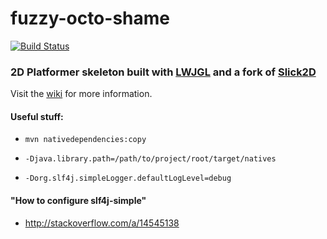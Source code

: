 # fuzzy-octo-shame
[![Build Status](https://travis-ci.org/FOShameDotOrg/fuzzy-octo-shame.svg?branch=master)](https://travis-ci.org/FOShameDotOrg/fuzzy-octo-shame)
### 2D Platformer skeleton built with [LWJGL](http://legacy.lwjgl.org/) and a fork of [Slick2D](http://slick.ninjacave.com/)

Visit the [wiki](https://github.com/virtuoushub/fuzzy-octo-shame/wiki) for more information.

#### Useful stuff:

* `mvn nativedependencies:copy`

* `-Djava.library.path=/path/to/project/root/target/natives`

* `-Dorg.slf4j.simpleLogger.defaultLogLevel=debug`

#### "How to configure slf4j-simple"
* http://stackoverflow.com/a/14545138
